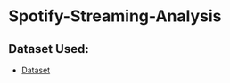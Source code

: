 # Spotify-Streaming-Analysis

## Dataset Used:
-  <a href=https://raw.githubusercontent.com/HaiderrX/Spotify-Streaming-Analysis/refs/heads/main/train.csv>Dataset</a>
